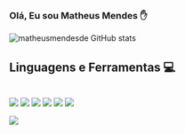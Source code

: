 ### Olá, Eu sou Matheus Mendes ✋

![matheusmendesde GitHub stats](https://github-readme-stats.vercel.app/api?username=matheusmendesde&show_icons=true&theme=dark)

## Linguagens e Ferramentas 💻

<div style= "display: inline_block"> <br/>
    <img aling="center" src="https://img.shields.io/badge/HTML5-E34F26?style=for-the-badge&logo=html5&logoColor=white">
    <img aling="center" src="https://img.shields.io/badge/CSS3-1572B6?style=for-the-badge&logo=css3&logoColor=white">
    <img aling="center" src="https://img.shields.io/badge/JavaScript-323330?style=for-the-badge&logo=javascript&logoColor=F7DF1E">
    <img aling="center" src="https://img.shields.io/badge/GitHub-100000?style=for-the-badge&logo=github&logoColor=white">
    <img aling="center" src="https://img.shields.io/badge/GIT-E44C30?style=for-the-badge&logo=git&logoColor=white">
    <img aling="center" src="https://img.shields.io/badge/Visual_Studio_Code-0078D4?style=for-the-badge&logo=visual%20studio%20code&logoColor=white">
<div>

<a href="https://www.linkedin.com/in/matheus-mendes-28584824a/" target="_blank" rel="external"> <img src="https://img.shields.io/badge/LinkedIn-0077B5?style=for-the-badge&logo=linkedin&logoColor=white">
